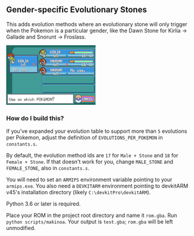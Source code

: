 ## Gender-specific Evolutionary Stones

This adds evolution methods where an evolutionary stone will only trigger when the Pokemon is a particular gender, like the Dawn Stone for Kirlia -> Gallade and Snorunt -> Froslass.

![](example.png)

### How do I build this?

If you've expanded your evolution table to support more than `5` evolutions per Pokemon, adjust the definition of `EVOLUTIONS_PER_POKEMON` in `constants.s`.

By default, the evolution method ids are `17` for `Male + Stone` and `18` for `Female + Stone`. If that doesn't work for you, change `MALE_STONE` and `FEMALE_STONE`, also in `constants.s`.

You will need to set an `ARMIPS` environment variable pointing to your `armips.exe`. You also need a `DEVKITARM` environment pointing to devkitARM v45's installation directory (likely `C:\devkitPro\devkitARM`).

Python 3.6 or later is required.

Place your ROM in the project root directory and name it `rom.gba`. Run `python scripts/makinoa`. Your output is `test.gba`; `rom.gba` will be left unmodified.

